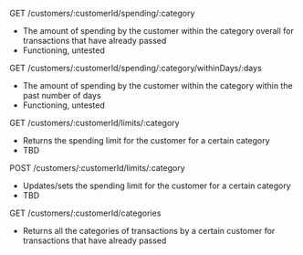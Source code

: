 

GET /customers/:customerId/spending/:category
 * The amount of spending by the customer within the category overall for transactions that have already passed
 * Functioning, untested

GET /customers/:customerId/spending/:category/withinDays/:days
 * The amount of spending by the customer within the category within the past <days> number of days
 * Functioning, untested

GET /customers/:customerId/limits/:category
 * Returns the spending limit for the customer for a certain category
 * TBD

POST /customers/:customerId/limits/:category
 * Updates/sets the spending limit for the customer for a certain category
 * TBD

GET /customers/:customerId/categories
* Returns all the categories of transactions by a certain customer for transactions that have already passed